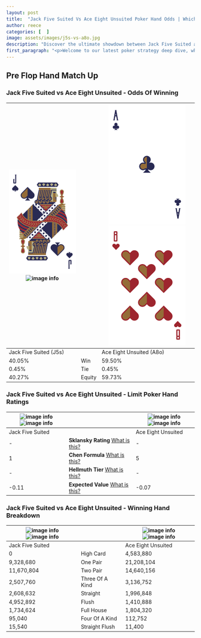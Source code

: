 ```yaml
---
layout: post
title:  "Jack Five Suited Vs Ace Eight Unsuited Poker Hand Odds | Which Is The Better Hand In Poker? A Complete Guide"
author: reece
categories: [  ]
image: assets/images/j5s-vs-a8o.jpg
description: "Discover the ultimate showdown between Jack Five Suited and Ace Eight Unsuited in poker! Uncover the odds, strategies, and scenarios where one hand triumphs over the other. Get ready to up your poker game with this thrilling analysis."
first_paragraph: "<p>Welcome to our latest poker strategy deep dive, where we're pitting two distinct hands against each other in a high-stakes showdown: Jack Five Suited vs Ace Eight Unsuited.</p><p>In the dynamic world of poker, every decision counts, and knowing which hand holds the upper hand is key to your success at the table.</p><p>In this article, we'll dissect these two hands, explore the scenarios where one dominates the other, and equip you with the knowledge to make strategic choices that can tip the odds in your favor.</p><p>Get ready to unravel the intriguing dynamics of these poker hands and elevate your game to new heights.</p>"
---
```




[comment]: # (sp0)

## Pre Flop Hand Match Up

<div class="table hand-ratings" markdown="1"> 



### Jack Five Suited vs Ace Eight Unsuited - Odds Of Winning


    
| ![image info](assets/images/hand1/j.png) ![image info](assets/images/hand1/5s.png) |  | ![image info](assets/images/hand2/a.png) ![image info](assets/images/hand2/8o.png) |
| -------- | -------- | -------- |
| Jack Five Suited (J5s) |  | Ace Eight Unsuited (A8o) |
| 40.05% | Win | 59.50% |
| 0.45% | Tie | 0.45% |
| 40.27% | Equity | 59.73% |




[comment]: # (sp1)



### Jack Five Suited vs Ace Eight Unsuited - Limit Poker Hand Ratings


    
| ![image info](https://www.riverpairs.com/assets/images/hand1/j.png) ![image info](https://www.riverpairs.com/assets/images/hand1/5s.png) |  | ![image info](https://www.riverpairs.com/assets/images/hand2/a.png) ![image info](https://www.riverpairs.com/assets/images/hand2/8o.png) |
| -------- | -------- | -------- |
| Jack Five Suited |  | Ace Eight Unsuited |
| - | **Sklansky Rating** [What is this?](/sklansky-rating-explained) | - |
| 1 | **Chen Formula** [What is this?](/chen-formula-explained) | 5 |
| - | **Hellmuth Tier** [What is this?](/Hellmuth-tier-explained) | - |
| -0.11 | **Expected Value** [What is this?](/expected-value-explained) | -0.07 |




[comment]: # (sp2)



### Jack Five Suited vs Ace Eight Unsuited - Winning Hand Breakdown


    
| ![image info](https://www.riverpairs.com/assets/images/hand1/j.png) ![image info](https://www.riverpairs.com/assets/images/hand1/5s.png) |  | ![image info](https://www.riverpairs.com/assets/images/hand2/a.png) ![image info](https://www.riverpairs.com/assets/images/hand2/8o.png) |
| -------- | -------- | -------- |
| Jack Five Suited |  | Ace Eight Unsuited |
| 0 | High Card | 4,583,880 |
| 9,328,680 | One Pair | 21,208,104 |
| 11,670,804 | Two Pair | 14,640,156 |
| 2,507,760 | Three Of A Kind | 3,136,752 |
| 2,608,632 | Straight | 1,996,848 |
| 4,952,892 | Flush | 1,410,888 |
| 1,734,624 | Full House | 1,804,320 |
| 95,040 | Four Of A Kind | 112,752 |
| 15,540 | Straight Flush | 11,400 |




[comment]: # (sp3)



</div>

[comment]: # (sp4)



[comment]: # (sp5)

